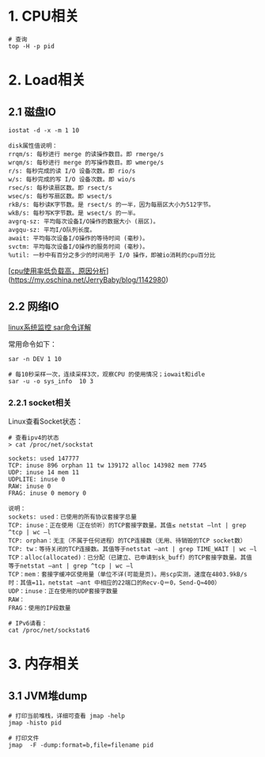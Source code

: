 # 1. CPU相关

```
# 查询
top -H -p pid
```



# 2. Load相关

## 2.1 磁盘IO

```
iostat -d -x -m 1 10

disk属性值说明：
rrqm/s: 每秒进行 merge 的读操作数目。即 rmerge/s
wrqm/s: 每秒进行 merge 的写操作数目。即 wmerge/s
r/s: 每秒完成的读 I/O 设备次数。即 rio/s
w/s: 每秒完成的写 I/O 设备次数。即 wio/s
rsec/s: 每秒读扇区数。即 rsect/s
wsec/s: 每秒写扇区数。即 wsect/s
rkB/s: 每秒读K字节数。是 rsect/s 的一半，因为每扇区大小为512字节。
wkB/s: 每秒写K字节数。是 wsect/s 的一半。
avgrq-sz: 平均每次设备I/O操作的数据大小 (扇区)。
avgqu-sz: 平均I/O队列长度。
await: 平均每次设备I/O操作的等待时间 (毫秒)。
svctm: 平均每次设备I/O操作的服务时间 (毫秒)。
%util: 一秒中有百分之多少的时间用于 I/O 操作，即被io消耗的cpu百分比
```

[[cpu使用率低负载高，原因分析](https://my.oschina.net/JerryBaby/blog/1142980)](https://my.oschina.net/JerryBaby/blog/1142980)



## 2.2 网络IO

[linux系统监控 sar命令详解](https://blog.csdn.net/hguisu/article/details/7493661)

常用命令如下：

```
sar -n DEV 1 10

# 每10秒采样一次，连续采样3次，观察CPU 的使用情况；iowait和idle
sar -u -o sys_info  10 3
```



### 2.2.1 socket相关

Linux查看Socket状态：

```shell
# 查看ipv4的状态
> cat /proc/net/sockstat

sockets: used 147777
TCP: inuse 896 orphan 11 tw 139172 alloc 143982 mem 7745
UDP: inuse 14 mem 11
UDPLITE: inuse 0
RAW: inuse 0
FRAG: inuse 0 memory 0

说明：
sockets: used：已使用的所有协议套接字总量
TCP: inuse：正在使用（正在侦听）的TCP套接字数量。其值≤ netstat –lnt | grep ^tcp | wc –l
TCP: orphan：无主（不属于任何进程）的TCP连接数（无用、待销毁的TCP socket数）
TCP: tw：等待关闭的TCP连接数。其值等于netstat –ant | grep TIME_WAIT | wc –l
TCP：alloc(allocated)：已分配（已建立、已申请到sk_buff）的TCP套接字数量。其值等于netstat –ant | grep ^tcp | wc –l
TCP：mem：套接字缓冲区使用量（单位不详(可能是页)。用scp实测，速度在4803.9kB/s时：其值=11，netstat –ant 中相应的22端口的Recv-Q＝0，Send-Q≈400）
UDP：inuse：正在使用的UDP套接字数量
RAW：
FRAG：使用的IP段数量

# IPv6请看：
cat /proc/net/sockstat6
```



# 3. 内存相关

## 3.1 JVM堆dump

```
# 打印当前堆栈，详细可查看 jmap -help
jmap -histo pid

# 打印文件
jmap  -F -dump:format=b,file=filename pid
```

